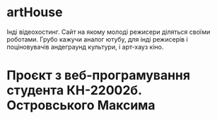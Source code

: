# artHouse
Інді відеохостинг. Сайт на якому молоді режисери діляться своїми роботами. Грубо кажучи аналог ютубу, для інді режисерів і поціновувачів андеграунд культури, і арт-хауз кіно.

# Проєкт з веб-програмування студента КН-22002б. Островського Максима
